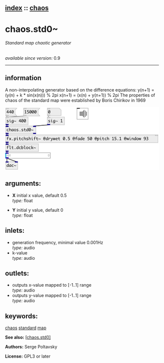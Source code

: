 [index](index.html) :: [chaos](category_chaos.html)
---

# chaos.std0~

###### Standard map chaotic generator

*available since version:* 0.9

---


## information
A non-interpolating generator based on the difference equations: y(n+1) = (y(n) + k * sin(x(n))) % 2pi x(n+1) = (x(n) + y(n+1)) % 2pi The properties of chaos of the standard map were established by Boris Chirikov in 1969


[![example](../examples/img/chaos.std0~.jpg)](../examples/pd/chaos.std0~.pd)



## arguments:

* **X**
initial x value, default 0.5<br>
_type:_ float<br>

* **Y**
initial y value, default 0<br>
_type:_ float<br>







## inlets:

* generation frequency, minimal value 0.001Hz<br>
_type:_ audio
* k-value<br>
_type:_ audio



## outlets:

* outputs x-value mapped to [-1..1] range<br>
_type:_ audio
* outputs y-value mapped to [-1..1] range<br>
_type:_ audio



## keywords:

[chaos](keywords/chaos.html)
[standard](keywords/standard.html)
[map](keywords/map.html)



**See also:**
[\[chaos.std0\]](chaos.std0.html)




**Authors:** Serge Poltavsky




**License:** GPL3 or later





